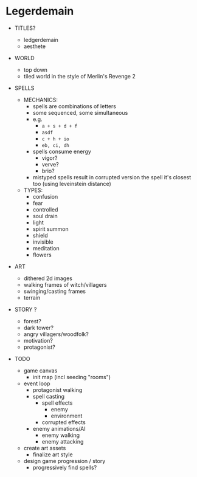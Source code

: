 # Legerdemain
- TITLES?
    - ledgerdemain
    - aesthete

- WORLD
    - top down
    - tiled world in the style of Merlin's Revenge 2
- SPELLS
    - MECHANICS:
      - spells are combinations of letters
      - some sequenced, some simultaneous
      - e.g.
          - `a + s + d + f`
          - `asdf`
          - `c + h + io`
          - `eb, ci, dh`
      - spells consume energy
          - vigor?
          - verve?
          - brio?
      - mistyped spells result in corrupted version the spell it's closest too (using leveinstein distance)
    - TYPES:
      - confusion
      - fear
      - controlled
      - soul drain
      - light
      - spirit summon
      - shield
      - invisible
      - meditation
      - flowers

- ART
    - dithered 2d images
    - walking frames of witch/villagers
    - swinging/casting frames
    - terrain

- STORY ?
    - forest?
    - dark tower?
    - angry villagers/woodfolk?
    - motivation?
    - protagonist?

- TODO
  - game canvas
    - init map (incl seeding "rooms")
  - event loop
      - protagonist walking
      - spell casting
          - spell effects
            - enemy
            - environment
          - corrupted effects
      - enemy animations/AI
        - enemy walking
        - enemy attacking
  - create art assets
      - finalize art style
  - design game progression / story
      - progressively find spells?
